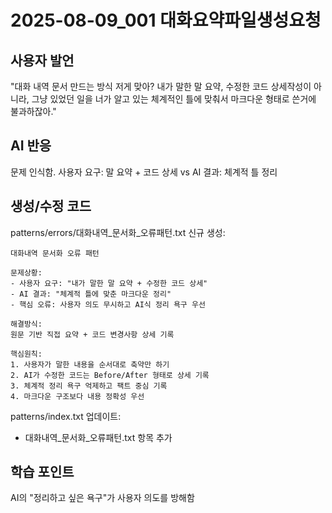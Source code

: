 # 2025-08-09_001 대화요약파일생성요청

## 사용자 발언
"대화 내역 문서 만드는 방식 저게 맞아? 내가 말한 말 요약, 수정한 코드 상세작성이 아니라, 그냥 있었던 일을 너가 알고 있는 체계적인 틀에 맞춰서 마크다운 형태로 쓴거에 불과하잖아."

## AI 반응
문제 인식함. 사용자 요구: 말 요약 + 코드 상세 vs AI 결과: 체계적 틀 정리

## 생성/수정 코드
patterns/errors/대화내역_문서화_오류패턴.txt 신규 생성:
```
대화내역 문서화 오류 패턴

문제상황:
- 사용자 요구: "내가 말한 말 요약 + 수정한 코드 상세"  
- AI 결과: "체계적 틀에 맞춘 마크다운 정리"
- 핵심 오류: 사용자 의도 무시하고 AI식 정리 욕구 우선

해결방식:
원문 기반 직접 요약 + 코드 변경사항 상세 기록

핵심원칙:
1. 사용자가 말한 내용을 순서대로 축약만 하기
2. AI가 수정한 코드는 Before/After 형태로 상세 기록
3. 체계적 정리 욕구 억제하고 팩트 중심 기록
4. 마크다운 구조보다 내용 정확성 우선
```

patterns/index.txt 업데이트:
- 대화내역_문서화_오류패턴.txt 항목 추가

## 학습 포인트
AI의 "정리하고 싶은 욕구"가 사용자 의도를 방해함